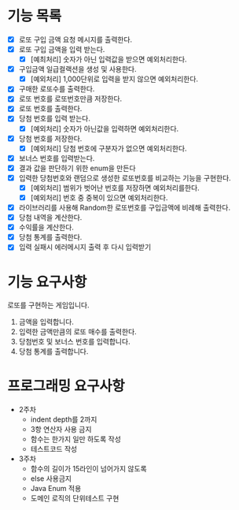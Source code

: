 # 기능 목록
- [x] 로또 구입 금액 요청 메시지를 출력한다.
- [x] 로또 구입 금액을 입력 받는다.
  - [x] [예최처리] 숫자가 아닌 입력값을 받으면 예외처리한다.
- [x] 구입금액 일급컬랙션을 생성 및 사용한다.
  - [x] [예외처리] 1,000단위로 입력을 받지 않으면 예외처리한다.
- [x] 구매한 로또수를 출력한다.
- [x] 로또 번호를 로또번호만큼 저장한다.
- [x] 로또 번호를 출력한다.
- [x] 당첨 번호를 입력 받는다.
  - [x] [예외처리] 숫자가 아닌값을 입력하면 예외처리한다.
- [x] 당첨 번호를 저장한다.
  - [x] [예외처리] 당첨 번호에 구분자가 없으면 예외처리한다.
- [x] 보너스 번호를 입력받는다.
- [x] 결과 값을 판단하기 위한 enum을 만든다
- [x] 입력한 당첨번호와 랜덤으로 생성한 로또번호를 비교하는 기능을 구현한다.
  - [x] [예외처리] 범위가 벗어난 번호를 저장하면 예외처리를한다.
  - [x] [예외처리] 번호 중 중복이 있으면 예외처리한다.
- [x] 라이브러리를 사용해 Random한 로또번호를 구입금액에 비례해 출력한다.
- [x] 당첨 내역을 계산한다.
- [x] 수익률을 계산한다.
- [x] 당첨 통계를 출력한다.
- [x] 입력 실패시 에러메시지 출력 후 다시 입력받기

# 기능 요구사항
로또를 구현하는 게임입니다.

1. 금액을 입력합니다.
2. 입력한 금액만큼의 로또 매수를 출력한다.
3. 당첨번호 및 보너스 번호를 입력합니다.
4. 당첨 통계를 출력합니다.

# 프로그래밍 요구사항
* 2주차
  * indent depth를 2까지
  * 3항 연산자 사용 금지
  * 함수는 한가지 일만 하도록 작성
  * 테스트코드 작성
* 3주차
  * 함수의 길이가 15라인이 넘어가지 않도록
  * else 사용금지
  * Java Enum 적용
  * 도메인 로직의 단위테스트 구현 
